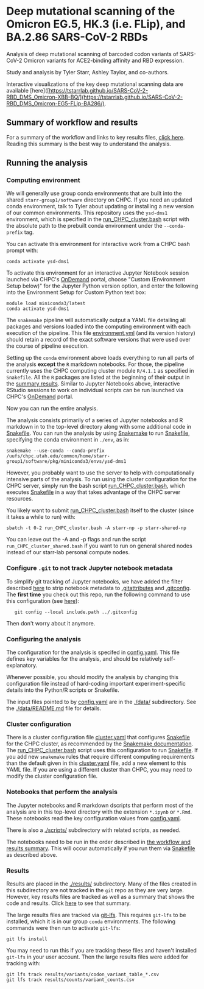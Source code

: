 # Deep mutational scanning of the Omicron EG.5, HK.3 (i.e. FLip), and BA.2.86 SARS-CoV-2 RBDs

Analysis of deep mutational scanning of barcoded codon variants of SARS-CoV-2 Omicron variants for ACE2-binding affinity and RBD expression.

Study and analysis by Tyler Starr, Ashley Taylor, and co-authors.

Interactive visualizations of the key deep mutational scanning data are available [here]([https://tstarrlab.github.io/SARS-CoV-2-RBD_DMS_Omicron-XBB-BQ/](https://tstarrlab.github.io/SARS-CoV-2-RBD_DMS_Omicron-EG5-FLip-BA286/).

## Summary of workflow and results
For a summary of the workflow and links to key results files, [click here](results/summary/summary.md).
Reading this summary is the best way to understand the analysis.

## Running the analysis

### Computing environment

We will generally use group conda environments that are built into the shared `starr-group1/software` directory on CHPC. If you need an updated conda environment, talk to Tyler about updating or installing a new version of our common environments. This repository uses the `ysd-dms1` environment, which is specified in the [run_CHPC_cluster.bash](./run_CHPC_cluster.bash) script with the absolute path to the prebuilt conda environment under the `--conda-prefix` tag.

You can activate this environment for interactive work from a CHPC bash prompt with:

    conda activate ysd-dms1
    
To activate this environment for an interactive Jupyter Notebook session launched via CHPC's [OnDemand](https://www.chpc.utah.edu/documentation/software/ondemand.php) portal, choose "Custom (Environment Setup below)" for the Jupyter Python version option, and enter the following into the Environment Setup for Custom Python text box:
	
	module load miniconda3/latest
	conda activate ysd-dms1
    
The `snakemake` pipeline will automatically output a YAML file detailing all packages and versions loaded into the computing environment with each execution of the pipeline. This file [environment.yml](./environment.yml) (and its version history) should retain a record of the exact software versions that were used over the course of pipeline execution.

Setting up the `conda` environment above loads everything to run all parts of the analysis **except** the `R` markdown notebooks.
For those, the pipeline currently uses the CHPC computing cluster module `R/4.1.1` as specified in `Snakefile`. All the `R` packages are listed at the beginning of their output in the [summary results](results/summary/summary.md). Similar to Jupyter Notebooks above, interactive RStudio sessions to work on individual scripts can be run launched via CHPC's [OnDemand](https://www.chpc.utah.edu/documentation/software/ondemand.php) portal.

Now you can run the entire analysis.


The analysis consists primarily of a series of Jupyter notebooks and R markdown in to the top-level directory along with some additional code in [Snakefile](Snakefile).
You can run the analysis by using [Snakemake](https://snakemake.readthedocs.io) to run [Snakefile](Snakefile), specifying the conda environment in `./env`, as in:

    snakemake --use-conda --conda-prefix /uufs/chpc.utah.edu/common/home/starr-group1/software/pkg/miniconda3/envs/ysd-dms1

However, you probably want to use the server to help with computationally intensive parts of the analysis.
To run using the cluster configuration for the CHPC server, simply run the bash script [run_CHPC_cluster.bash](run_CHPC_cluster.bash), which executes [Snakefile](Snakefile) in a way that takes advantage of the CHPC server resources.

You likely want to submit [run_CHPC_cluster.bash](run_CHPC_cluster.bash) itself to the cluster (since it takes a while to run) with:

    sbatch -t 0-2 run_CHPC_cluster.bash -A starr-np -p starr-shared-np

You can leave out the -A and -p flags and run the script `run_CHPC_cluster_shared.bash` if you want to run on general shared nodes instead of our starr-lab personal compute nodes.

### Configure `.git` to not track Jupyter notebook metadata
To simplify git tracking of Jupyter notebooks, we have added the filter described [here](https://stackoverflow.com/questions/28908319/how-to-clear-an-ipython-notebooks-output-in-all-cells-from-the-linux-terminal/58004619#58004619) to strip notebook metadata to [.gitattributes](.gitattributes) and [.gitconfig](.gitconfig).
The **first time** you check out this repo, run the following command to use this configuration (see [here](https://stackoverflow.com/a/18330114)):
```
   git config --local include.path ../.gitconfig
```
Then don't worry about it anymore.

### Configuring the analysis
The configuration for the analysis is specifed in [config.yaml](config.yaml).
This file defines key variables for the analysis, and should be relatively self-explanatory.

Whenever possible, you should modify the analysis by changing this configuration file instead of hard-coding important experiment-specific details into the Python/R scripts or Snakefile.

The input files pointed to by [config.yaml](config.yaml) are in the [./data/](data) subdirectory.
See the [./data/README.md](./data/README.md) file for details.


### Cluster configuration
There is a cluster configuration file [cluster.yaml](cluster.yaml) that configures [Snakefile](Snakefile) for the CHPC cluster, as recommended by the [Snakemake documentation](https://snakemake.readthedocs.io/en/stable/snakefiles/configuration.html).
The [run_CHPC_cluster.bash](run_CHPC_cluster.bash) script uses this configuration to run [Snakefile](Snakefile). If you add new `snakemake` rules that require different computing requirements than the default given in this [cluster.yaml](cluster.yaml) file, add a new element to this YAML file.
If you are using a different cluster than CHPC, you may need to modify the cluster configuration file.

### Notebooks that perform the analysis
The Jupyter notebooks and R markdown dscripts that perform most of the analysis are in this top-level directory with the extension `*.ipynb` or `*.Rmd`.
These notebooks read the key configuration values from [config.yaml](config.yaml).

There is also a [./scripts/](scripts) subdirectory with related scripts, as needed.

The notebooks need to be run in the order described in [the workflow and results summary](results/summary/summary.md).
This will occur automatically if you run them via [Snakefile](Snakefile) as described above.

### Results
Results are placed in the [./results/](results) subdirectory.
Many of the files created in this subdirectory are not tracked in the `git` repo as they are very large.
However, key results files are tracked as well as a summary that shows the code and results.
Click [here](./results/summary/summary.md) to see that summary.

The large results files are tracked via [git-lfs](https://git-lfs.github.com/).
This requires `git-lfs` to be installed, which it is in our group `conda` environments.
The following commands were then run to activate `git-lfs`:

    git lfs install

You may need to run this if you are tracking these files and haven't installed `git-lfs` in your user account.
Then the large results files were added for tracking with:
```
git lfs track results/variants/codon_variant_table_*.csv
git lfs track results/counts/variant_counts.csv
```
